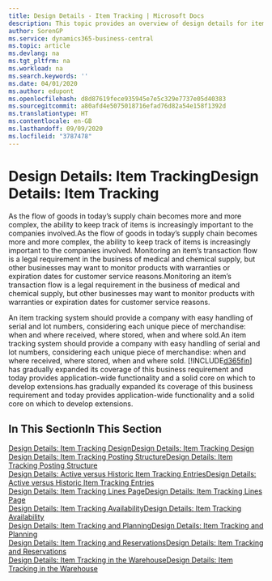 ```yaml
---
title: Design Details - Item Tracking | Microsoft Docs
description: This topic provides an overview of design details for item tracking.
author: SorenGP
ms.service: dynamics365-business-central
ms.topic: article
ms.devlang: na
ms.tgt_pltfrm: na
ms.workload: na
ms.search.keywords: ''
ms.date: 04/01/2020
ms.author: edupont
ms.openlocfilehash: d8d87619fece935945e7e5c329e7737e05d40383
ms.sourcegitcommit: a80afd4e5075018716efad76d82a54e158f1392d
ms.translationtype: HT
ms.contentlocale: en-GB
ms.lasthandoff: 09/09/2020
ms.locfileid: "3787478"
---
```

# <a name="design-details-item-tracking"></a><span data-ttu-id="64dd3-103">Design Details: Item Tracking</span><span class="sxs-lookup"><span data-stu-id="64dd3-103">Design Details: Item Tracking</span></span>
<span data-ttu-id="64dd3-104">As the flow of goods in today’s supply chain becomes more and more complex, the ability to keep track of items is increasingly important to the companies involved.</span><span class="sxs-lookup"><span data-stu-id="64dd3-104">As the flow of goods in today’s supply chain becomes more and more complex, the ability to keep track of items is increasingly important to the companies involved.</span></span> <span data-ttu-id="64dd3-105">Monitoring an item’s transaction flow is a legal requirement in the business of medical and chemical supply, but other businesses may want to monitor products with warranties or expiration dates for customer service reasons.</span><span class="sxs-lookup"><span data-stu-id="64dd3-105">Monitoring an item’s transaction flow is a legal requirement in the business of medical and chemical supply, but other businesses may want to monitor products with warranties or expiration dates for customer service reasons.</span></span>  

<span data-ttu-id="64dd3-106">An item tracking system should provide a company with easy handling of serial and lot numbers, considering each unique piece of merchandise: when and where received, where stored, when and where sold.</span><span class="sxs-lookup"><span data-stu-id="64dd3-106">An item tracking system should provide a company with easy handling of serial and lot numbers, considering each unique piece of merchandise: when and where received, where stored, when and where sold.</span></span> [!INCLUDE[d365fin](includes/d365fin_md.md)] <span data-ttu-id="64dd3-107">has gradually expanded its coverage of this business requirement and today provides application-wide functionality and a solid core on which to develop extensions.</span><span class="sxs-lookup"><span data-stu-id="64dd3-107">has gradually expanded its coverage of this business requirement and today provides application-wide functionality and a solid core on which to develop extensions.</span></span>  

## <a name="in-this-section"></a><span data-ttu-id="64dd3-108">In This Section</span><span class="sxs-lookup"><span data-stu-id="64dd3-108">In This Section</span></span>  
[<span data-ttu-id="64dd3-109">Design Details: Item Tracking Design</span><span class="sxs-lookup"><span data-stu-id="64dd3-109">Design Details: Item Tracking Design</span></span>](design-details-item-tracking-design.md)  
[<span data-ttu-id="64dd3-110">Design Details: Item Tracking Posting Structure</span><span class="sxs-lookup"><span data-stu-id="64dd3-110">Design Details: Item Tracking Posting Structure</span></span>](design-details-item-tracking-posting-structure.md)  
[<span data-ttu-id="64dd3-111">Design Details: Active versus Historic Item Tracking Entries</span><span class="sxs-lookup"><span data-stu-id="64dd3-111">Design Details: Active versus Historic Item Tracking Entries</span></span>](design-details-active-versus-historic-item-tracking-entries.md)  
[<span data-ttu-id="64dd3-112">Design Details: Item Tracking Lines Page</span><span class="sxs-lookup"><span data-stu-id="64dd3-112">Design Details: Item Tracking Lines Page</span></span>](design-details-item-tracking-lines-window.md)  
[<span data-ttu-id="64dd3-113">Design Details: Item Tracking Availability</span><span class="sxs-lookup"><span data-stu-id="64dd3-113">Design Details: Item Tracking Availability</span></span>](design-details-item-tracking-availability.md)  
[<span data-ttu-id="64dd3-114">Design Details: Item Tracking and Planning</span><span class="sxs-lookup"><span data-stu-id="64dd3-114">Design Details: Item Tracking and Planning</span></span>](design-details-item-tracking-and-planning.md)  
[<span data-ttu-id="64dd3-115">Design Details: Item Tracking and Reservations</span><span class="sxs-lookup"><span data-stu-id="64dd3-115">Design Details: Item Tracking and Reservations</span></span>](design-details-item-tracking-and-reservations.md)  
[<span data-ttu-id="64dd3-116">Design Details: Item Tracking in the Warehouse</span><span class="sxs-lookup"><span data-stu-id="64dd3-116">Design Details: Item Tracking in the Warehouse</span></span>](design-details-item-tracking-in-the-warehouse.md)
